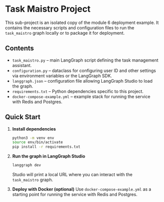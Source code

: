 # Task Maistro Project

This sub-project is an isolated copy of the module 6 deployment example. It contains the necessary scripts and configuration files to run the `task_maistro` graph locally or to package it for deployment.

## Contents
- `task_maistro.py` – main LangGraph script defining the task management assistant.
- `configuration.py` – dataclass for configuring user ID and other settings via environment variables or the LangGraph SDK.
- `langgraph.json` – configuration file allowing LangGraph Studio to load the graph.
- `requirements.txt` – Python dependencies specific to this project.
- `docker-compose-example.yml` – example stack for running the service with Redis and Postgres.

## Quick Start

1. **Install dependencies**
   ```bash
   python3 -m venv env
   source env/bin/activate
   pip install -r requirements.txt
   ```

2. **Run the graph in LangGraph Studio**
   ```bash
   langgraph dev
   ```
   Studio will print a local URL where you can interact with the `task_maistro` graph.

3. **Deploy with Docker (optional)**
   Use `docker-compose-example.yml` as a starting point for running the service with Redis and Postgres.

